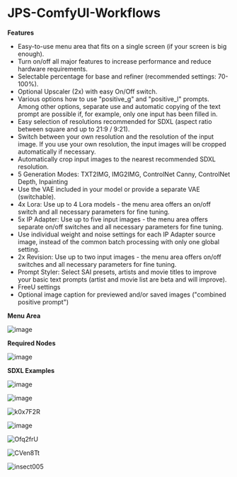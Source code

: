 # JPS-ComfyUI-Workflows

__Features__

* Easy-to-use menu area that fits on a single screen (if your screen is big enough).
* Turn on/off all major features to increase performance and reduce hardware requirements.
* Selectable percentage for base and refiner (recommended settings: 70-100%).
* Optional Upscaler (2x) with easy On/Off switch.
* Various options how to use "positive_g" and "positive_l" prompts. Among other options, separate use and automatic copying of the text prompt are possible if, for example, only one input has been filled in.
* Easy selection of resolutions recommended for SDXL (aspect ratio between square and up to 21:9 / 9:21).
* Switch between your own resolution and the resolution of the input image. If you use your own resolution, the input images will be cropped automatically if necessary.
* Automatically crop input images to the nearest recommended SDXL resolution.
* 5 Generation Modes: TXT2IMG, IMG2IMG, ControlNet Canny, ControlNet Depth, Inpainting
* Use the VAE included in your model or provide a separate VAE (switchable).
* 4x Lora: Use up to 4 Lora models - the menu area offers an on/off switch and all necessary parameters for fine tuning.
* 5x IP Adapter: Use up to five input images - the menu area offers separate on/off switches and all necessary parameters for fine tuning.
* Use individual weight and noise settings for each IP Adapter source image, instead of the common batch processing with only one global setting.
* 2x Revision: Use up to two input images - the menu area offers on/off switches and all necessary parameters for fine tuning.
* Prompt Styler: Select SAI presets, artists and movie titles to improve your basic text prompts (artist and movie list are beta and will improve).
* FreeU settings
* Optional image caption for previewed and/or saved images ("combined positive prompt")

__Menu Area__

![image](https://github.com/JPS-GER/JPS-ComfyUI-Workflows/assets/142158778/ee8983e2-42fd-4a47-8db7-b0cfe98e6595)

__Required Nodes__

![image](https://github.com/JPS-GER/JPS-ComfyUI-Workflows/assets/142158778/6d3eedf7-9e07-4b33-89ae-e819204f2122)

__SDXL Examples__

![image](https://github.com/JPS-GER/JPS-ComfyUI-Workflows/assets/142158778/f7f23961-276d-4eda-9234-8739a1940f8e)

![image](https://github.com/JPS-GER/JPS-ComfyUI-Workflows/assets/142158778/b76f6986-0cd1-4e3c-8ceb-22fde4c911d9)

![k0x7F2R](https://github.com/JPS-GER/JPS-ComfyUI-Workflows/assets/142158778/dd03edf2-fd1b-4d67-857b-ccf4f42224d9)

![image](https://github.com/JPS-GER/JPS-ComfyUI-Workflows/assets/142158778/73794d6f-29bf-4a09-a1dd-a8dda117e936)

![Ofq2frU](https://github.com/JPS-GER/JPS-ComfyUI-Workflows/assets/142158778/3bd5995c-ec26-4b24-8477-f801b80b8542)

![CVen8Tt](https://github.com/JPS-GER/JPS-ComfyUI-Workflows/assets/142158778/1bfe3ea2-c85d-4c11-a709-9965b8e22882)

![insect005](https://github.com/JPS-GER/JPS-ComfyUI-Workflows/assets/142158778/8c7396f7-93cc-46a5-9c19-e9e010fb000a)





